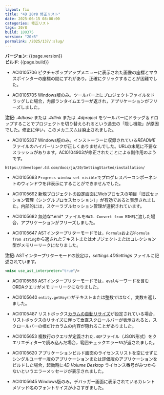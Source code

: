 ```yaml
---
layout: fix
title: "4D 20r8 修正リスト"
date: 2025-06-15 08:00:00
categories: 修正リスト
tags: 20r8
build: 100375
version: "20r8"
permalink: /2025/137/:slug/
---
```


**バージョン**: {{page.version}}  
**ビルド**: {{page.build}} 

* ACI0105706 ピクチャポップアップメニューに表示された画像の座標とマウスポインターの座標の間にずれがあり，正確にクリックすることが困難でした。

* ACI0105705 Windows版のみ。ツールバー上にプロジェクトファイルをドラッグした場合，内部ランタイムエラーが返され，アプリケーションがフリーズしました。

**注記**: *.4dbase* または *.4dlink* または *.4dproject* をツールバーにドラッグ＆ドロップすることでプロジェクトを切り替えられるという過去の「隠し機能」が原因でした。修正に伴い，このメカニズムは廃止されました。

* ACI0105337 Windows版のみ。インストーラーに収録されている*README* ファイルのハイパーリンクが正しくありませんでした。URLの末尾に不要なスラッシュがあります。ACI0104903が修正されたことによる副作用のようです。

```
https://developer.4d.com/docs/ja/20/GettingStarted/installation/
```

* ACI0105693 `Progress window set visible`でプログレスバーコンポーネントのウィンドウを非表示にすることができませんでした。

* ACI0105692 新規プロジェクトの設定画面にWebプロセスの項目「旧式セッション管理（シングルプロセスセッション）」が有効であると表示されました。内部的には，スケーラブルセッション管理が選択されています。

* ACI0105682 無効な*.eml* ファイルを`MAIL Convert from MIME`に渡した場合，アプリケーションがフリーズしました。

* ACI0105647 ASTインタープリターモードでは，`Formula`および`Formula from string`から返されたテキストまたはオブジェクトまたはコレクション型がメモリーリークになりました。

**注記**: ASTインタープリターモードの設定は，*settings.4DSettings* ファイルに記述されています。

```xml
<misc use_ast_interpreter="true"/>
```

* ACI0105598 ASTインタープリターモードでは，`eval`キーワードを含むORDAクエリがメモリーリークになりました。

* ACI0105640 `entity.getKey()`がテキストまたは整数ではなく，実数を返しました。

* ACI0105487 リストボックス[カラムの自動リサイズ](https://developer.4d.com/docs/ja/20-R8/FormObjects/propertiesResizingOptions#カラム自動リサイズ)が設定されている場合，リストボックスのリサイズに伴って垂直スクロールバーが表示されると，スクロールバーの幅だけカラムの内容が隠れることがありました。

* ACI0105653 複数行のクエリが定義された`.4QF`ファイル（JSON形式）をクエリエディターで読み込んだ場合，範囲チェックエラー`53`が返されました。

* ACI0105620 アプリケーションビルド画面のライセンスリストを空にせずにシングルユーザー版のアプリケーションまたは評価版のアプリケーションをビルドした場合，起動時に*4D Volume Desktop* ライセンス番号がみつからないというエラーメッセージが表示されました。

* ACI0105645 Windows版のみ。デバッガー画面に表示されているカレントメソッド名のフォントサイズが小さすぎました。